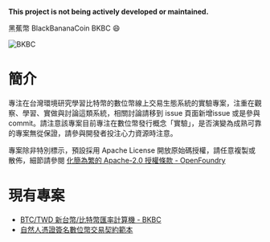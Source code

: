 **This project is not being actively developed or maintained.**

黑蕉幣 BlackBananaCoin BKBC :smile:

![BKBC](https://raw.github.com/y12studio/BananaCoin/master/resources/black_banana.png)

# 簡介

專注在台灣環境研究學習比特幣的數位幣線上交易生態系統的實驗專案，注重在觀察、學習、實做與討論這類系統，相關討論請移到 issue 頁面新增issue 或是參與 commit。請注意該專案目前專注在數位幣發行概念「實驗」，是否演變為成熟可靠的專案無從保證，請參與開發者投注心力資源時注意。

專案除非特別標示，預設採用 Apache License 開放原始碼授權，請任意複製或散佈，細節請參閱 [化簡為繁的 Apache-2.0 授權條款 - OpenFoundry](http://www.openfoundry.org/tw/legal-column-list/8581)


# 現有專案

- [BTC/TWD 新台幣/比特幣匯率計算機 - BKBC](http://blackbananacoin.org/p/twd2btc/)
- [自然人憑證簽名數位幣交易契約範本](http://blackbananacoin.org/p/signbitcoin-odf-2014/)


